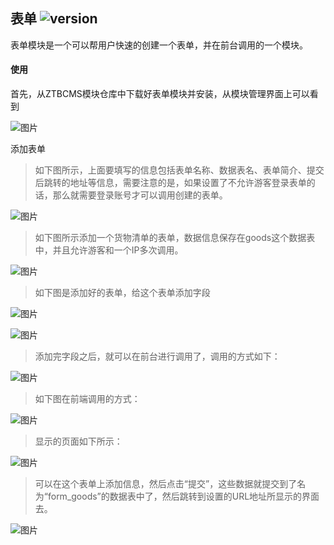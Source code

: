 ## 表单 ![version](https://img.shields.io/github/release/ztbcms/ztbcms-domains.svg?maxAge=36000)

表单模块是一个可以帮用户快速的创建一个表单，并在前台调用的一个模块。

#### 使用
首先，从ZTBCMS模块仓库中下载好表单模块并安装，从模块管理界面上可以看到

![图片](https://dn-coding-net-production-pp.qbox.me/3aa346bc-b2fa-465c-ba33-c025ed4259ff.png)

添加表单
> 如下图所示，上面要填写的信息包括表单名称、数据表名、表单简介、提交后跳转的地址等信息，需要注意的是，如果设置了不允许游客登录表单的话，那么就需要登录账号才可以调用创建的表单。

![图片](https://dn-coding-net-production-pp.qbox.me/186f075c-4d10-4289-bbe9-f01f9b54355c.png)

> 如下图所示添加一个货物清单的表单，数据信息保存在goods这个数据表中，并且允许游客和一个IP多次调用。

![图片](https://dn-coding-net-production-pp.qbox.me/0565bc6f-56c9-490d-a5bb-d12e8ffde5be.png)

> 如下图是添加好的表单，给这个表单添加字段

![图片](https://dn-coding-net-production-pp.qbox.me/6d8cc122-e343-4c82-9750-3913f2bd2d59.png)

![图片](https://dn-coding-net-production-pp.qbox.me/bf3a1d95-2653-42f6-b6ef-4629456bf367.png)

> 添加完字段之后，就可以在前台进行调用了，调用的方式如下：

![图片](https://dn-coding-net-production-pp.qbox.me/ad41c7b8-d69e-4a17-b4af-2031c46a290d.png)

> 如下图在前端调用的方式：

![图片](https://dn-coding-net-production-pp.qbox.me/1f01ee88-b70e-4d43-97b5-86b19a32dc03.png)

> 显示的页面如下所示：

![图片](https://dn-coding-net-production-pp.qbox.me/3f4eb3b7-bd63-4f02-b680-3fb9d26c0210.png)

> 可以在这个表单上添加信息，然后点击“提交”，这些数据就提交到了名为“form_goods”的数据表中了，然后跳转到设置的URL地址所显示的界面去。

![图片](https://dn-coding-net-production-pp.qbox.me/b05c2df6-946f-4b3c-b64d-3760f28f9339.png)
